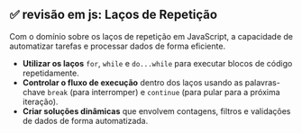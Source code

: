 ## ✅ revisão em js: Laços de Repetição

Com o domínio sobre os laços de repetição em JavaScript, a capacidade de automatizar tarefas e processar dados de forma eficiente.
- **Utilizar os laços** `for`, `while` e `do...while` para executar blocos de código repetidamente.
- **Controlar o fluxo de execução** dentro dos laços usando as palavras-chave `break` (para interromper) e `continue` (para pular para a próxima iteração).
- **Criar soluções dinâmicas** que envolvem contagens, filtros e validações de dados de forma automatizada.
